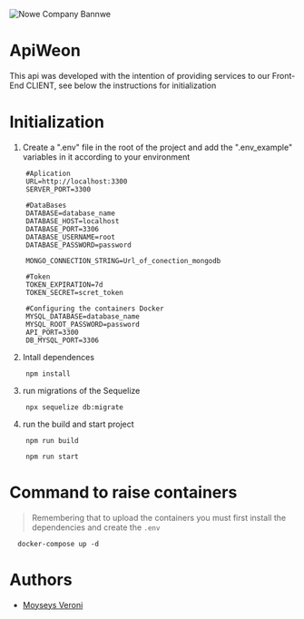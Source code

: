![Nowe Company Bannwe](https://github.com/NoweCompany/Nowe/blob/main/assets/img/slogan.jpg)
# ApiWeon

This api was developed with the intention of providing services to our Front-End CLIENT, see below the instructions for initialization

# Initialization

1. Create a ".env" file in the root of the project and add the ".env_example" variables in it according to your environment
``` env
    #Aplication
    URL=http://localhost:3300
    SERVER_PORT=3300
    
    #DataBases
    DATABASE=database_name
    DATABASE_HOST=localhost
    DATABASE_PORT=3306
    DATABASE_USERNAME=root
    DATABASE_PASSWORD=password
    
    MONGO_CONNECTION_STRING=Url_of_conection_mongodb
    
    #Token
    TOKEN_EXPIRATION=7d
    TOKEN_SECRET=scret_token
    
    #Configuring the containers Docker
    MYSQL_DATABASE=database_name
    MYSQL_ROOT_PASSWORD=password
    API_PORT=3300
    DB_MYSQL_PORT=3306
```

2. Intall dependences
```
    npm install
```

3. run migrations of the Sequelize
```
    npx sequelize db:migrate
```

4. run the build and start project
```
    npm run build
```
```
    npm run start
```

# Command to raise containers
> Remembering that to upload the containers you must first install the dependencies and create the `.env`
```
  docker-compose up -d
```

# Authors

- [Moyseys Veroni](https://www.github.com/moyseys)


